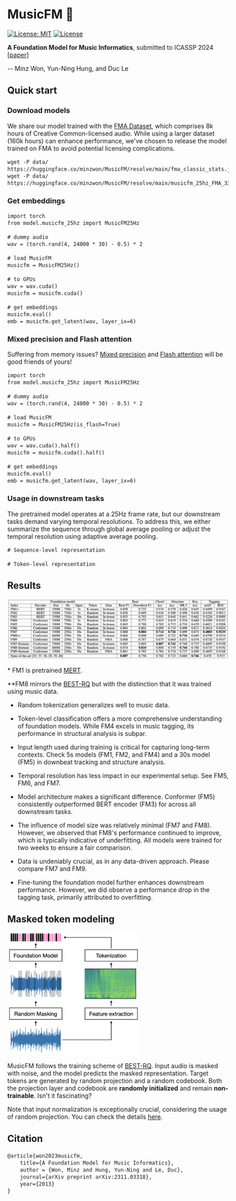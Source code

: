 # MusicFM 🤖
[![License: MIT](https://img.shields.io/badge/License-MIT-yellow.svg)](https://opensource.org/licenses/MIT)
[![License](https://img.shields.io/github/license/openshift/source-to-image.svg)](https://www.apache.org/licenses/LICENSE-2.0.html)


**A Foundation Model for Music Informatics**, submitted to ICASSP 2024 [[paper](https://arxiv.org/abs/2311.03318)]

-- Minz Won, Yun-Ning Hung, and Duc Le 


## Quick start
### Download models
We share our model trained with the [FMA Dataset](https://github.com/mdeff/fma), which comprises 8k hours of Creative Common-licensed audio. While using a larger dataset (160k hours) can enhance performance, we've chosen to release the model trained on FMA to avoid potential licensing complications.

```
wget -P data/ https://huggingface.co/minzwon/MusicFM/resolve/main/fma_classic_stats.json
wget -P data/ https://huggingface.co/minzwon/MusicFM/resolve/main/musicfm_25hz_FMA_330m_500k.pt
```

### Get embeddings
```
import torch
from model.musicfm_25hz import MusicFM25Hz

# dummy audio
wav = (torch.rand(4, 24000 * 30) - 0.5) * 2

# load MusicFM
musicfm = MusicFM25Hz()

# to GPUs
wav = wav.cuda()
musicfm = musicfm.cuda()

# get embeddings
musicfm.eval()
emb = musicfm.get_latent(wav, layer_ix=6)
```

### Mixed precision and Flash attention
Suffering from memory issues? [Mixed precision](https://pytorch.org/tutorials/recipes/recipes/amp_recipe.html) and [Flash attention](https://arxiv.org/abs/2205.14135) will be good friends of yours!

```
import torch
from model.musicfm_25hz import MusicFM25Hz

# dummy audio
wav = (torch.rand(4, 24000 * 30) - 0.5) * 2

# load MusicFM
musicfm = MusicFM25Hz(is_flash=True)

# to GPUs
wav = wav.cuda().half()
musicfm = musicfm.cuda().half()

# get embeddings
musicfm.eval()
emb = musicfm.get_latent(wav, layer_ix=6)
```

### Usage in downstream tasks
The pretrained model operates at a 25Hz frame rate, but our downstream tasks demand varying temporal resolutions. To address this, we either summarize the sequence through global average pooling or adjust the temporal resolution using adaptive average pooling. 

```
# Sequence-level representation

# Token-level representation
```

## Results

<img src="figs/Table1.png" width="800">

\* FM1 is pretrained [MERT](https://arxiv.org/abs/2306.00107). 

\*\*FM8 mirrors the [BEST-RQ](https://arxiv.org/abs/2202.01855) but with the distinction that it was trained using music data.


- Random tokenization generalizes well to music data. 

- Token-level classification offers a more comprehensive understanding of foundation models. While FM4 excels in music tagging, its performance in structural analysis is subpar.

- Input length used during training is critical for capturing
long-term contexts. Check 5s models (FM1, FM2, and FM4) and a 30s model (FM5) in downbeat tracking and structure analysis.

- Temporal resolution has less impact in our experimental setup. See FM5, FM6, and FM7.

- Model architecture makes a significant difference. Conformer (FM5) consistently outperformed BERT encoder (FM3) for across all downstream tasks. 

- The influence of model size was relatively minimal (FM7 and FM8). However, we observed that FM8's performance continued to improve, which is typically indicative of underfitting. All models were trained for two weeks to ensure a fair comparison.

- Data is undeniably crucial, as in any data-driven approach. Please compare FM7 and FM9.

- Fine-tuning the foundation model further enhances downstream performance. However, we did observe a performance
drop in the tagging task, primarily attributed to overfitting.

## Masked token modeling
<img src="figs/Fig1.png" width="300">

MusicFM follows the training scheme of [BEST-RQ](https://arxiv.org/abs/2202.01855). Input audio is masked with noise, and the model predicts the masked representation. Target tokens are generated by random projection and a random codebook. Both the projection layer and codebook are **randomly initialized** and remain **non-trainable**. Isn't it fascinating?

Note that input normalization is exceptionally crucial, considering the usage of random projection. You can check the details [here](https://github.com/minzwon/musicfm/blob/d5d0f313add9f3c32c41f95521760b1a136809ed/model/musicfm_25hz.py#L148).

## Citation
```
@article{won2023musicfm,
    title={A Foundation Model for Music Informatics},
    author = {Won, Minz and Hung, Yun-Ning and Le, Duc},
    journal={arXiv preprint arXiv:2311.03318},
    year={2013}
}
```